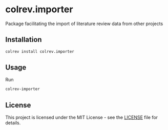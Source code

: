 # colrev.importer

Package facilitating the import of literature review data from other projects

## Installation

```bash
colrev install colrev.importer
```

## Usage

Run

```bash
colrev-importer
```

## License

This project is licensed under the MIT License - see the [LICENSE](LICENSE) file for details.
